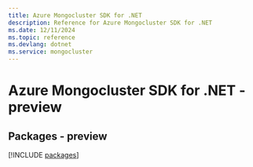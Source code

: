 ```yaml
---
title: Azure Mongocluster SDK for .NET
description: Reference for Azure Mongocluster SDK for .NET
ms.date: 12/11/2024
ms.topic: reference
ms.devlang: dotnet
ms.service: mongocluster
---
```

# Azure Mongocluster SDK for .NET - preview
## Packages - preview
[!INCLUDE [packages](mongocluster-index.md)]